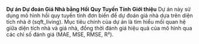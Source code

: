 **Dự án Dự đoán Giá Nhà bằng Hồi Quy Tuyến Tính**
**Giới thiệu**
Dự án này sử dụng mô hình hồi quy tuyến tính đơn biến để dự đoán giá nhà dựa trên diện tích nhà ở (sqft_living). Mục tiêu chính của dự án là tìm hiểu mối quan hệ giữa diện tích nhà và giá nhà, đồng thời đánh giá hiệu quả của mô hình qua các chỉ số đánh giá (MAE, MSE, RMSE, R²).
